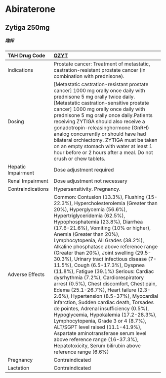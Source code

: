 # Abiraterone

## Zytiga 250mg

##### 臨採

| TAH Drug Code      | [OZYT](https://www.tahsda.org.tw/drugs/hissearch.php?drug_code=OZYT)                                                                                                                                                                                                                                                                                                                                                                                                                                                                                                                                                                                                                                                                                                                                                                                                                                                                                                                                                   |
|:-------------------|:-----------------------------------------------------------------------------------------------------------------------------------------------------------------------------------------------------------------------------------------------------------------------------------------------------------------------------------------------------------------------------------------------------------------------------------------------------------------------------------------------------------------------------------------------------------------------------------------------------------------------------------------------------------------------------------------------------------------------------------------------------------------------------------------------------------------------------------------------------------------------------------------------------------------------------------------------------------------------------------------------------------------------|
| Indications        | Prostate cancer: Treatment of metastatic, castration-resistant prostate cancer (in combination with prednisone).                                                                                                                                                                                                                                                                                                                                                                                                                                                                                                                                                                                                                                                                                                                                                                                                                                                                                                       |
| Dosing             | [Metastatic castration-resistant prostate cancer] 1000 mg orally once daily with prednisone 5 mg orally twice daily.[Metastatic castration-sensitive prostate cancer] 1000 mg orally once daily with prednisone 5 mg orally once daily.Patients receiving ZYTIGA should also receive a gonadotropin-releasinghormone (GnRH) analog concurrently or should have had bilateral orchiectomy. ZYTIGA must be taken on an empty stomach with water at least 1 hour before or 2 hours after a meal. Do not crush or chew tablets.                                                                                                                                                                                                                                                                                                                                                                                                                                                                                            |
| Hepatic Impairment | Dose adjustment required                                                                                                                                                                                                                                                                                                                                                                                                                                                                                                                                                                                                                                                                                                                                                                                                                                                                                                                                                                                               |
| Renal Impairment   | Dose adjustment not necessary                                                                                                                                                                                                                                                                                                                                                                                                                                                                                                                                                                                                                                                                                                                                                                                                                                                                                                                                                                                          |
| Contraindications  | Hypersensitivity. Pregnancy.                                                                                                                                                                                                                                                                                                                                                                                                                                                                                                                                                                                                                                                                                                                                                                                                                                                                                                                                                                                           |
| Adverse Effects    | Common: Contusion (13.3%), Flushing (15-22.3%), Hypercholesterolemia (Greater than 20%), Hyperglycemia (56.6%), Hypertriglyceridemia (62.5%), Hypophosphatemia (23.8%), Diarrhea (17.6-21.6%), Vomiting (10% or higher), Anemia (Greater than 20%), Lymphocytopenia, All Grades (38.2%), Alkaline phosphatase above reference range (Greater than 20%), Joint swelling (29.5-30.3%), Urinary tract infectious disease (7-11.5%), Cough (6.5-17.3%), Dyspnea (11.8%), Fatigue (39.1%) Serious: Cardiac dysrhythmia (7.2%), Cardiorespiratory arrest (0.5%), Chest discomfort, Chest pain, Edema (25.1-26.7%), Heart failure (2.3-2.6%), Hypertension (8.5-37%), Myocardial infarction, Sudden cardiac death, Torsades de pointes, Adrenal insufficiency (0.5%), Hypoglycemia, Hypokalemia (17.2-28.3%), Lymphocytopenia, Grade 3 or 4 (8.7%), ALT/SGPT level raised (11.1-41.9%), Aspartate aminotransferase serum level above reference range (16-37.3%), Hepatotoxicity, Serum bilirubin above reference range (6.6%) |
| Pregnancy          | Contraindicated                                                                                                                                                                                                                                                                                                                                                                                                                                                                                                                                                                                                                                                                                                                                                                                                                                                                                                                                                                                                        |
| Lactation          | Contraindicated                                                                                                                                                                                                                                                                                                                                                                                                                                                                                                                                                                                                                                                                                                                                                                                                                                                                                                                                                                                                        |

